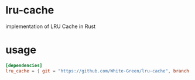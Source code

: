 # lru-cache

implementation of LRU Cache in Rust

# usage

```toml
[dependencies]
lru_cache = { git = "https://github.com/White-Green/lru-cache", branch = "main" }
```